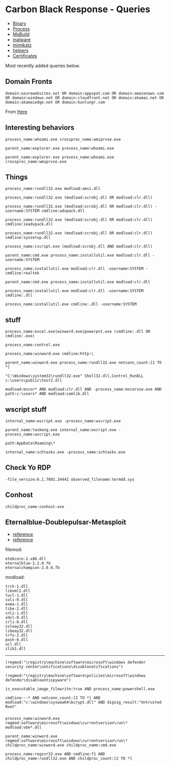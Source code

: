 # Carbon Black Response - Queries

* [Binary](binary.md)
* [Process](process.md)
* [MsBuild](msbuild.md)
* [malware](emotet.md)
* [mimikatz](mimikatz.md)
* [helpers](helpers.md)
* [Certificates](certs.md)

Most recently added queries below.


## Domain Fronts

`domain:azurewebsites.net OR domain:appspot.com OR domain:amazonaws.com OR domain:windows.net OR domain:cloudfront.net OR domain:akamai.net OR domain:akamaiedge.net OR domain:kunlungr.com`

From [Here](https://i.blackhat.com/USA-19/Wednesday/us-19-Landers-Flying-A-False-Flag-Advanced-C2-Trust-Conflicts-And-Domain-Takeover.pdf)


## Interesting behaviors

`process_name:whoami.exe crossproc_name:wmiprvse.exe`

`parent_name:explorer.exe process_name:whoami.exe`

`parent_name:explorer.exe process_name:whoami.exe crossproc_name:wmiprvse.exe`


## Things

 `process_name:rundll32.exe modload:amsi.dll`

`process_name:rundll32.exe (modload:scrobj.dll OR modload:clr.dll)`

`process_name:rundll32.exe (modload:scrobj.dll OR modload:clr.dll) -username:SYSTEM cmdline:advpack.dll`

`process_name:rundll32.exe (modload:scrobj.dll OR modload:clr.dll)  cmdline:ieadvpack.dll`

`process_name:rundll32.exe (modload:scrobj.dll OR modload:clr.dll)  cmdline:syssetup.dll`

`process_name:cscript.exe (modload:scrobj.dll AND modload:clr.dll)`

`parent_name:cmd.exe process_name:installutil.exe modload:clr.dll -username:SYSTEM`

`process_name:installutil.exe modload:clr.dll -username:SYSTEM -cmdline:realtek`

`parent_name:cmd.exe process_name:installutil.exe modload:clr.dll`

`process_name:installutil.exe modload:clr.dll -username:SYSTEM cmdline:.dll`

`process_name:installutil.exe cmdline:.dll -username:SYSTEM`


## stuff

`process_name:excel.exe|winword.exe|powerpnt.exe (cmdline:.dll OR cmdline:.exe)`

`process_name:control.exe`

`process_name:winword.exe cmdline:http:\`

`parent_name:winword.exe process_name:rundll32.exe netconn_count:[1 TO *]`

`"C:\Windows\system32\rundll32.exe" Shell32.dll,Control_RunDLL c:\users\public\test2.dll`


`modload:mscor* AND modload:clr.dll AND -process_name:mscorsvw.exe AND path:c:\users* AND modload:samlib.dll`


## wscript stuff

`internal_name:wscript.exe -process_name:wscript.exe`

`parent_name:taskeng.exe internal_name:wscript.exe -process_name:wscript.exe`

`path:AppData\Roaming\*`

`internal_name:schtasks.exe -process_name:schtasks.exe`

## Check Yo RDP

`-file_version:6.1.7601.24441 observed_filename:termdd.sys`

## Conhost

`childproc_name:conhost.exe`


## Eternalblue-Doublepulsar-Metasploit

- [reference](https://github.com/ElevenPaths/Eternalblue-Doublepulsar-Metasploit/tree/master/deps)
- [reference](https://gist.github.com/misterch0c/08829bc65b208609d455a9f4aeaa2a6c)

filemod:
```
etebcore-2.x86.dll  
eternalblue-2.2.0.fb  
eternalchampion-2.0.0.fb
```

modload:
```
trch-1.dll
libxml2.dll
tucl-1.dll
coli-0.dll
exma-1.dll
tibe-2.dll
cnli-1.dll
xdvl-0.dll
crli-0.dll
ssleay32.dll
libeay32.dll
trfo-2.dll
posh-0.dll
ucl.dll
zlib1.dll
```
_______

`(regmod:"\registry\machine\software\microsoft\windows defender security center\notifications\disablenotifications")`

`(regmod:"\registry\machine\software\policies\microsoft\windows defender\disableantispyware")`

`is_executable_image_filewrite:true AND process_name:powershell.exe`

`cmdline:--* AND netconn_count:[2 TO *] AND modload:"c:\windows\syswow64\bcrypt.dll" AND digsig_result:"Untrusted Root"`

###

`process_name:winword.exe regmod:software\microsoft\windows\currentversion\run\* modload:vbe*.dll`

`parent_name:winword.exe regmod:software\microsoft\windows\currentversion\run\* childproc_name:winword.exe childproc_name:cmd.exe`

`process_name:regsvr32.exe AND cmdline:f1 AND childproc_name:rundll32.exe AND childproc_count:[2 TO *]`
